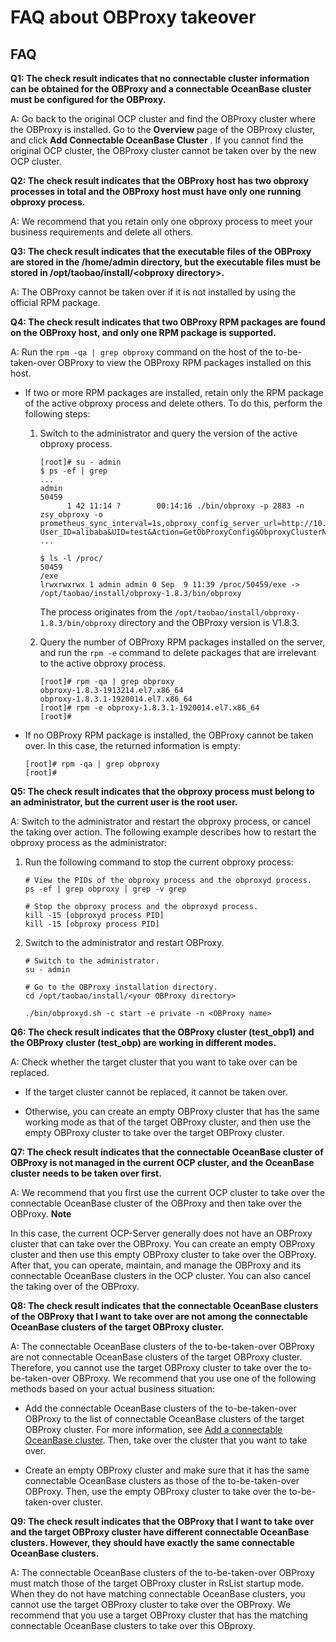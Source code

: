 FAQ about OBProxy takeover 
===============================================



FAQ 
------------------------

**Q1: The check result indicates that no connectable cluster information can be obtained for the OBProxy and a connectable OceanBase cluster must be configured for the OBProxy.** 

A: Go back to the original OCP cluster and find the OBProxy cluster where the OBProxy is installed. Go to the **Overview** page of the OBProxy cluster, and click **Add Connectable OceanBase Cluster** . If you cannot find the original OCP cluster, the OBProxy cluster cannot be taken over by the new OCP cluster. 

**Q2: The check result indicates that the OBProxy host has two obproxy processes in total and the OBProxy host must have only one running obproxy process.** 

A: We recommend that you retain only one obproxy process to meet your business requirements and delete all others. 

**Q3: The check result indicates that the executable files of the OBProxy are stored in the /home/admin directory, but the executable files must be stored in /opt/taobao/install/\<obproxy directory\>.** 

A: The OBProxy cannot be taken over if it is not installed by using the official RPM package. 

**Q4: The check result indicates that two OBProxy RPM packages are found on the OBProxy host, and only one RPM package is supported.** 

A: Run the `rpm -qa | grep obproxy` command on the host of the to-be-taken-over OBProxy to view the OBProxy RPM packages installed on this host. 

* If two or more RPM packages are installed, retain only the RPM package of the active obproxy process and delete others. To do this, perform the following steps:

  1. Switch to the administrator and query the version of the active obproxy process. 

     ```unknow
     [root]# su - admin
     $ ps -ef | grep 
     ...
     admin      
     50459 
           1 42 11:14 ?        00:14:16 ./bin/obproxy -p 2883 -n zsy_obproxy -o prometheus_sync_interval=1s,obproxy_config_server_url=http://10.254.1.181:81/services?User_ID=alibaba&UID=test&Action=GetObProxyConfig&ObproxyClusterName=zsy_obproxy,prometheus_listen_port=2884,enable_metadb_used=false,skip_proxy_sys_private_check=true,log_dir_size_threshold=10G,proxy_mem_limited=2G,enable_proxy_scramble=true,enable_strict_kernel_release=false
     ...
     
     $ ls -l /proc/ 
     50459 
     /exe
     lrwxrwxrwx 1 admin admin 0 Sep  9 11:39 /proc/50459/exe -> /opt/taobao/install/obproxy-1.8.3/bin/obproxy
     ```

     

     The process originates from the `/opt/taobao/install/obproxy-1.8.3/bin/obproxy` directory and the OBProxy version is V1.8.3.
     
  
  2. Query the number of OBProxy RPM packages installed on the server, and run the `rpm -e` command to delete packages that are irrelevant to the active obproxy process. 

     ```shell
     [root]# rpm -qa | grep obproxy
     obproxy-1.8.3-1913214.el7.x86_64
     obproxy-1.8.3.1-1920014.el7.x86_64
     [root]# rpm -e obproxy-1.8.3.1-1920014.el7.x86_64
     [root]#
     ```

     
  

  

* If no OBProxy RPM package is installed, the OBProxy cannot be taken over. In this case, the returned information is empty: 

  ```shell
  [root]# rpm -qa | grep obproxy
  [root]#
  ```

  




**Q5: The check result indicates that the obproxy process must belong to an administrator, but the current user is the root user.** 

A: Switch to the administrator and restart the obproxy process, or cancel the taking over action. The following example describes how to restart the obproxy process as the administrator:

1. Run the following command to stop the current obproxy process: 

   ```unknow
   # View the PIDs of the obproxy process and the obproxyd process. 
   ps -ef | grep obproxy | grep -v grep
   
   # Stop the obproxy process and the obproxyd process. 
   kill -15 [obproxyd process PID]
   kill -15 [obproxy process PID]
   ```

   

2. Switch to the administrator and restart OBProxy. 

   ```unknow
   # Switch to the administrator.
   su - admin
   
   # Go to the OBProxy installation directory.
   cd /opt/taobao/install/<your OBProxy directory>
   
   ./bin/obproxyd.sh -c start -e private -n <OBProxy name>
   ```

   




**Q6: The check result indicates that the OBProxy cluster (test_obp1) and the OBProxy cluster (test_obp) are working in different modes.** 

A: Check whether the target cluster that you want to take over can be replaced. 

* If the target cluster cannot be replaced, it cannot be taken over.

  

* Otherwise, you can create an empty OBProxy cluster that has the same working mode as that of the target OBProxy cluster, and then use the empty OBProxy cluster to take over the target OBProxy cluster.

  




**Q7: The check result indicates that the connectable OceanBase cluster of OBProxy is not managed in the current OCP cluster, and the OceanBase cluster needs to be taken over first.** 

A: We recommend that you first use the current OCP cluster to take over the connectable OceanBase cluster of the OBProxy and then take over the OBProxy. 
**Note**



In this case, the current OCP-Server generally does not have an OBProxy cluster that can take over the OBProxy. You can create an empty OBProxy cluster and then use this empty OBProxy cluster to take over the OBProxy. After that, you can operate, maintain, and manage the OBProxy and its connectable OceanBase clusters in the OCP cluster. You can also cancel the taking over of the OBProxy.

**Q8: The check result indicates that the connectable OceanBase clusters of the OBProxy that I want to take over are not among the connectable OceanBase clusters of the target OBProxy cluster.** 

A: The connectable OceanBase clusters of the to-be-taken-over OBProxy are not connectable OceanBase clusters of the target OBProxy cluster. Therefore, you cannot use the target OBProxy cluster to take over the to-be-taken-over OBProxy. We recommend that you use one of the following methods based on your actual business situation:

* Add the connectable OceanBase clusters of the to-be-taken-over OBProxy to the list of connectable OceanBase clusters of the target OBProxy cluster. For more information, see [Add a connectable OceanBase cluster](../8.obproxy-management/10.add-a-connectable-ob-cluster.md). Then, take over the cluster that you want to take over.

  

* Create an empty OBProxy cluster and make sure that it has the same connectable OceanBase clusters as those of the to-be-taken-over OBProxy. Then, use the empty OBProxy cluster to take over the to-be-taken-over cluster.

  




**Q9: The check result indicates that the OBProxy that I want to take over and the target OBProxy cluster have different connectable OceanBase clusters. However, they should have exactly the same connectable OceanBase clusters.** 

A: The connectable OceanBase clusters of the to-be-taken-over OBProxy must match those of the target OBProxy cluster in RsList startup mode. When they do not have matching connectable OceanBase clusters, you cannot use the target OBProxy cluster to take over the OBProxy. We recommend that you use a target OBProxy cluster that has the matching connectable OceanBase clusters to take over this OBproxy.
